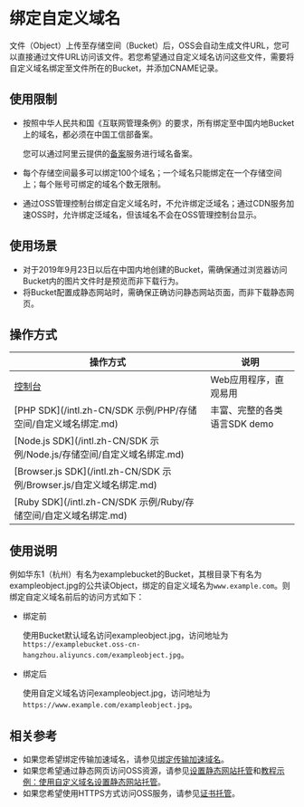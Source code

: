 # 绑定自定义域名

文件（Object）上传至存储空间（Bucket）后，OSS会自动生成文件URL，您可以直接通过文件URL访问该文件。若您希望通过自定义域名访问这些文件，需要将自定义域名绑定至文件所在的Bucket，并添加CNAME记录。

## 使用限制

-   按照中华人民共和国《互联网管理条例》的要求，所有绑定至中国内地Bucket上的域名，都必须在中国工信部备案。

    您可以通过阿里云提供的[备案](https://beian.aliyun.com/order/selfBaIndex.htm)服务进行域名备案。

-   每个存储空间最多可以绑定100个域名；一个域名只能绑定在一个存储空间上；每个账号可绑定的域名个数无限制。
-   通过OSS管理控制台绑定自定义域名时，不允许绑定泛域名；通过CDN服务加速OSS时，允许绑定泛域名，但该域名不会在OSS管理控制台显示。

## 使用场景

-   对于2019年9月23日以后在中国内地创建的Bucket，需确保通过浏览器访问Bucket内的图片文件时是预览而非下载行为。
-   将Bucket配置成静态网站时，需确保正确访问静态网站页面，而非下载静态网页。

## 操作方式

|操作方式|说明|
|----|--|
|[控制台](/intl.zh-CN/控制台用户指南/存储空间管理/管理域名/绑定自定义域名.md)|Web应用程序，直观易用|
|[PHP SDK](/intl.zh-CN/SDK 示例/PHP/存储空间/自定义域名绑定.md)|丰富、完整的各类语言SDK demo|
|[Node.js SDK](/intl.zh-CN/SDK 示例/Node.js/存储空间/自定义域名绑定.md)|
|[Browser.js SDK](/intl.zh-CN/SDK 示例/Browser.js/自定义域名绑定.md)|
|[Ruby SDK](/intl.zh-CN/SDK 示例/Ruby/存储空间/自定义域名绑定.md)|

## 使用说明

例如华东1（杭州）有名为examplebucket的Bucket，其根目录下有名为exampleobject.jpg的公共读Object，绑定的自定义域名为`www.example.com`。则绑定自定义域名前后的访问方式如下：

-   绑定前

    使用Bucket默认域名访问exampleobject.jpg，访问地址为`https://examplebucket.oss-cn-hangzhou.aliyuncs.com/exampleobject.jpg`。

-   绑定后

    使用自定义域名访问exampleobject.jpg，访问地址为`https://www.example.com/exampleobject.jpg`。


## 相关参考

-   如果您希望绑定传输加速域名，请参见[绑定传输加速域名](/intl.zh-CN/控制台用户指南/存储空间管理/管理域名/绑定传输加速域名.md)。
-   如果您希望通过静态网页访问OSS资源，请参见[设置静态网站托管](/intl.zh-CN/控制台用户指南/存储空间管理/基础设置/设置静态网站托管.md)和[教程示例：使用自定义域名设置静态网站托管](/intl.zh-CN/开发指南/静态网站托管/教程示例：使用自定义域名设置静态网站托管.md)。
-   如果您希望使用HTTPS方式访问OSS服务，请参见[证书托管](/intl.zh-CN/控制台用户指南/存储空间管理/管理域名/证书托管.md)。

